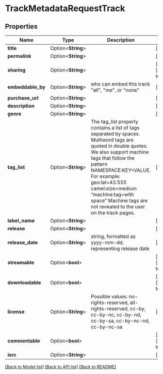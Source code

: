 # TrackMetadataRequestTrack

## Properties

Name | Type | Description | Notes
------------ | ------------- | ------------- | -------------
**title** | Option<**String**> |  | [optional]
**permalink** | Option<**String**> |  | [optional]
**sharing** | Option<**String**> |  | [optional][default to Public]
**embeddable_by** | Option<**String**> | who can embed this track \"all\", \"me\", or \"none\" | [optional]
**purchase_url** | Option<**String**> |  | [optional]
**description** | Option<**String**> |  | [optional]
**genre** | Option<**String**> |  | [optional]
**tag_list** | Option<**String**> | The tag_list property contains a list of tags separated by spaces. Multiword tags are quoted in double quotes. We also support machine tags that follow the pattern NAMESPACE:KEY=VALUE. For example: geo:lat=43.555 camel:size=medium “machine:tag=with space” Machine tags are not revealed to the user on the track pages. | [optional]
**label_name** | Option<**String**> |  | [optional]
**release** | Option<**String**> |  | [optional]
**release_date** | Option<**String**> | string, formatted as yyyy-mm-dd, representing release date | [optional]
**streamable** | Option<**bool**> |  | [optional][default to true]
**downloadable** | Option<**bool**> |  | [optional][default to true]
**license** | Option<**String**> | Possible values: no-rights-reserved, all-rights-reserved, cc-by, cc-by-nc, cc-by-nd, cc-by-sa, cc-by-nc-nd, cc-by-nc-sa | [optional]
**commentable** | Option<**bool**> |  | [optional][default to true]
**isrc** | Option<**String**> |  | [optional]

[[Back to Model list]](../README.md#documentation-for-models) [[Back to API list]](../README.md#documentation-for-api-endpoints) [[Back to README]](../README.md)


